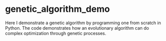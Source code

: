 # genetic_algorithm_demo
Here I demonstrate a genetic algorithm by programming one from scratch in Python. The code demonstrates how an evolutionary algorithm can do complex optimization through genetic processes.
